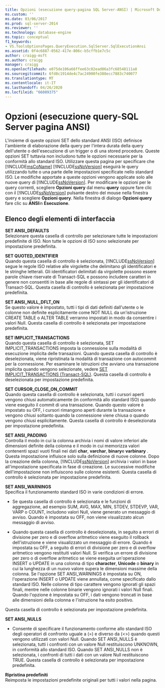 ```yaml
---
title: Opzioni (esecuzione query-pagina SQL Server-ANSI) | Microsoft Docs
ms.custom: ''
ms.date: 03/06/2017
ms.prod: sql-server-2014
ms.reviewer: ''
ms.technology: database-engine
ms.topic: conceptual
f1_keywords:
- VS.ToolsOptionsPages.QueryExecution.SqlServer.SqlExecutionAnsi
ms.assetid: 0f4c6887-0562-417e-806c-b5cffb1e7c5c
author: craigg-msft
ms.author: craigg
manager: craigg
ms.openlocfilehash: e075de106a66ffee63c02ead06a3fc68548111a8
ms.sourcegitcommit: 6fd8c1914de4c7ac24900fe388ecc7883c740077
ms.translationtype: MT
ms.contentlocale: it-IT
ms.lasthandoff: 04/26/2020
ms.locfileid: "66089375"
---
```

# <a name="options-query-execution-sql-server-ansi-page"></a>Opzioni (esecuzione query-SQL Server pagina ANSI)
  L'insieme di queste opzioni SET dello standard ANSI (ISO) definisce l'ambiente di elaborazione della query per l'intera durata della query dell'utente o dell'esecuzione di un trigger o di una stored procedure. Queste opzioni SET tuttavia non includono tutte le opzioni necessarie per la conformità allo standard ISO. Utilizzare questa pagina per specificare che [!INCLUDE[msCoName](../includes/msconame-md.md)] [!INCLUDE[ssNoVersion](../includes/ssnoversion-md.md)] eseguirà le query utilizzando tutte o una parte delle impostazioni specificate nello standard ISO. Le modifiche apportate a queste opzioni vengono applicate solo alle nuove query di [!INCLUDE[ssNoVersion](../includes/ssnoversion-md.md)]. Per modificare le opzioni per le query correnti, scegliere **Opzioni query** dal menu **query** oppure fare clic con il [!INCLUDE[ssNoVersion](../includes/ssnoversion-md.md)] pulsante destro del mouse nella finestra query e scegliere **Opzioni query**. Nella finestra di dialogo **Opzioni query** fare clic su **ANSI**in **Esecuzione**.  
  
## <a name="uielement-list"></a>Elenco degli elementi di interfaccia  
 **SET ANSI_DEFAULTS**  
 Selezionare questa casella di controllo per selezionare tutte le impostazioni predefinite di ISO. Non tutte le opzioni di ISO sono selezionate per impostazione predefinita.  
  
 **SET QUOTED_IDENTIFIER**  
 Quando questa casella di controllo è selezionata, [!INCLUDE[ssNoVersion](../includes/ssnoversion-md.md)] segue le regole ISO relative alle virgolette che delimitano gli identificatori e le stringhe letterali. Gli identificatori delimitati da virgolette possono essere parole chiave riservate di Transact-SQL e possono includere caratteri in genere non consentiti in base alle regole di sintassi per gli identificatori di Transact-SQL. Questa casella di controllo è selezionata per impostazione predefinita.  
  
 **SET ANSI_NULL_DFLT_ON**  
 Se questo valore è impostato, tutti i tipi di dati definiti dall'utente o le colonne non definite esplicitamente come NOT NULL da un'istruzione CREATE TABLE o ALTER TABLE verranno impostati in modo da consentire i valori Null. Questa casella di controllo è selezionata per impostazione predefinita.  
  
 **SET IMPLICIT_TRANSACTIONS**  
 Quando questa casella di controllo è selezionata, SET IMPLICIT_TRANSACTIONS imposta la connessione sulla modalità di esecuzione implicita delle transazioni. Quando questa casella di controllo è deselezionata, viene ripristinata la modalità di transazione con autocommit per la connessione. Per esaminare le istruzioni che avviano una transazione implicita quando vengono selezionate, vedere [SET IMPLICIT_TRANSACTIONS &#40;Transact-SQL&#41;](/sql/t-sql/statements/set-implicit-transactions-transact-sql). Questa casella di controllo è deselezionata per impostazione predefinita.  
  
 **SET CURSOR_CLOSE_ON_COMMIT**  
 Quando questa casella di controllo è selezionata, tutti i cursori aperti vengono chiusi automaticamente (in conformità allo standard ISO) quando viene eseguito il commit di una transazione. Quando questo valore è impostato su OFF, i cursori rimangono aperti durante la transazione e vengono chiusi soltanto quando la connessione viene chiusa o quando vengono chiusi esplicitamente. Questa casella di controllo è deselezionata per impostazione predefinita.  
  
 **SET ANSI_PADDING**  
 Controlla il modo in cui la colonna archivia i nomi di valore inferiori alle dimensioni definite della colonna e il modo in cui memorizza valori contenenti spazi vuoti finali nei dati **char**, **varchar**, **binary**e **varbinary** . Questa impostazione influisce solo sulla definizione di nuove colonne. Dopo la creazione della colonna, [!INCLUDE[ssNoVersion](../includes/ssnoversion-md.md)] archivia i valori in base all'impostazione specificata in fase di creazione. Le successive modifiche dell'impostazione non influiscono sulle colonne esistenti. Questa casella di controllo è selezionata per impostazione predefinita.  
  
 **SET ANSI_WARNINGS**  
 Specifica il funzionamento standard ISO in varie condizioni di errore.  
  
-   Se questa casella di controllo è selezionata e le funzioni di aggregazione, ad esempio SUM, AVG, MAX, MIN, STDEV, STDEVP, VAR, VARP o COUNT, includono valori Null, viene generato un messaggio di avviso. Quando è impostata su OFF, non viene visualizzato alcun messaggio di avviso.  
  
-   Quando questa casella di controllo è deselezionata, in seguito a errori di divisione per zero e di overflow aritmetico viene eseguito il rollback dell'istruzione e viene visualizzato un messaggio di errore. Quando è impostata su OFF, a seguito di errori di divisione per zero e di overflow aritmetico vengono restituiti valori Null. Si verifica un errore di divisione per zero o di overflow aritmetico se viene eseguita un'operazione INSERT o UPDATE in una colonna di tipo **character**, **Unicode** o **binary** in cui la lunghezza di un nuovo valore supera le dimensioni massime della colonna. Se l'opzione SET ANSI_WARNINGS è impostata su ON, l'operazione INSERT o UPDATE viene annullata, come specificato dallo standard ISO. Nelle colonne di tipo carattere vengono ignorati gli spazi finali, mentre nelle colonne binarie vengono ignorati i valori Null finali. Quando l'opzione è impostata su OFF, i dati vengono troncati in base alle dimensioni della colonna e l'istruzione ha esito positivo.  
  
 Questa casella di controllo è selezionata per impostazione predefinita.  
  
 **SET ANSI_NULLS**  
 -   Consente di specificare il funzionamento conforme allo standard ISO degli operatori di confronto uguale a (=) e diverso da (<>) quando questi vengono utilizzati con valori Null. Quando SET ANSI_NULLS è selezionata, tutti i confronti con un valore Null restituiscono UNKNOWN, in conformità allo standard ISO. Quando SET ANSI_NULLS non è selezionata, i confronti di tutti i dati con un valore Null restituiscono TRUE. Questa casella di controllo è selezionata per impostazione predefinita.  
  
 **Ripristina predefiniti**  
 Reimposta le impostazioni predefinite originali per tutti i valori nella pagina.  
  
  
